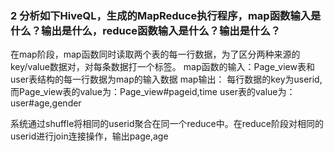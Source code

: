 ### 2 分析如下HiveQL，生成的MapReduce执行程序，map函数输入是什么？输出是什么，reduce函数输入是什么？输出是什么？
在map阶段，map函数同时读取两个表的每一行数据，为了区分两种来源的key/value数据对，对每条数据打一个标签。
map函数的输入：Page_view表和user表结构的每一行数据为map的输入数据
map输出： 每行数据的key为userid, 
而Page_view表的value为：Page_view#pageid,time
user表的value为：user#age,gender

系统通过shuffle将相同的userid聚合在同一个reduce中。在reduce阶段对相同的userid进行join连接操作，输出page,age